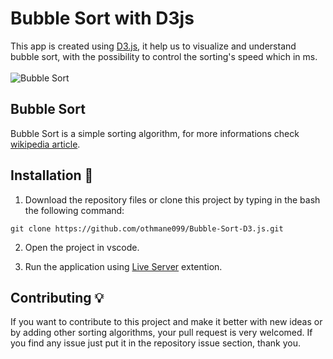 # Bubble Sort with D3js
This app is created using [D3.js](https://d3js.org), it help us to visualize and understand bubble sort, with the possibility to control the sorting's speed which in ms.
<br>
<br>
![Bubble Sort](https://live.staticflickr.com/65535/52377209078_8d35784c6c_c.jpg)



## Bubble Sort
Bubble Sort is a simple sorting algorithm, for more informations check [wikipedia article](https://en.wikipedia.org/wiki/Bubble_sort).


## Installation 🔌
1. Download the repository files or clone this project by typing in the bash the following command:
```
git clone https://github.com/othmane099/Bubble-Sort-D3.js.git
```
2. Open the project in vscode.

3. Run the application using [Live Server](https://marketplace.visualstudio.com/items?itemName=ritwickdey.LiveServer) extention.


## Contributing 💡
If you want to contribute to this project and make it better with new ideas or by adding other sorting algorithms, your pull request is very welcomed. If you find any issue just put it in the repository issue section, thank you.
